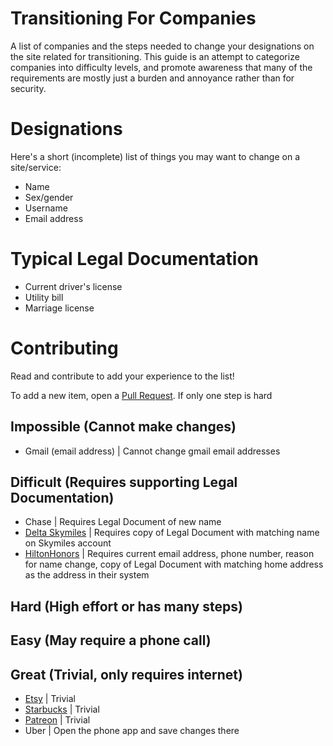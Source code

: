 # Transitioning For Companies
A list of companies and the steps needed to change your designations on the site related for transitioning. This guide is an attempt to categorize companies into difficulty levels, and promote awareness that many of the requirements are mostly just a burden and annoyance rather than for security.

# Designations
Here's a short (incomplete) list of things you may want to change on a site/service:
- Name
- Sex/gender
- Username
- Email address

# Typical Legal Documentation
- Current driver's license
- Utility bill
- Marriage license

# Contributing
Read and contribute to add your experience to the list!

To add a new item, open a [Pull Request](https://github.com/hahaluckyme/transitioning-for-companies/pull/new/master). If only one step is hard

## Impossible (Cannot make changes)
- Gmail (email address) | Cannot change gmail email addresses

## Difficult (Requires supporting Legal Documentation)
- Chase | Requires Legal Document of new name
- [Delta Skymiles](https://www.delta.com/us/en/need-help/support-skymiles) | Requires copy of Legal Document with matching name on Skymiles account
- [HiltonHonors](https://help.hilton.com/s/article/How-do-I-change-my-name-on-my-account) | Requires current email address, phone number, reason for name change, copy of Legal Document with matching home address as the address in their system

## Hard (High effort or has many steps)

## Easy (May require a phone call)

## Great (Trivial, only requires internet)
- [Etsy](https://www.etsy.com/your/profile?ref=si_profile) | Trivial
- [Starbucks](https://app.starbucks.com/personal) | Trivial
- [Patreon](https://www.patreon.com/settings/profile) | Trivial
- Uber | Open the phone app and save changes there
